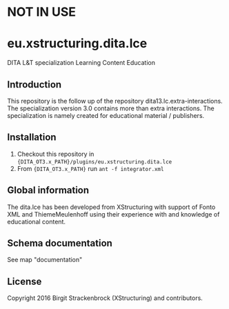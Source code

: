 # NOT IN USE

# eu.xstructuring.dita.lce
DITA L&amp;T specialization Learning Content Education

## Introduction
This repository is the follow up of the repository dita13.lc.extra-interactions.
The specialization version 3.0 contains more than extra interactions.
The specialization is namely created for educational material / publishers.

## Installation

1. Checkout this repository in ```{DITA_OT3.x_PATH}/plugins/eu.xstructuring.dita.lce```
2. From ```{DITA_OT3.x_PATH}``` run ```ant -f integrator.xml```

## Global information

The dita.lce has been developed from XStructuring with support of Fonto XML and ThiemeMeulenhoff 
using their experience with and knowledge of educational content.

## Schema documentation

See map "documentation"

## License

Copyright 2016 Birgit Strackenbrock (XStructuring) and contributors.
